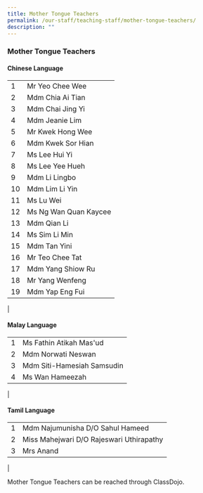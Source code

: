 ```yaml
---
title: Mother Tongue Teachers
permalink: /our-staff/teaching-staff/mother-tongue-teachers/
description: ""
---
```

### **Mother Tongue Teachers**

#### **Chinese Language**
|  |  |
|---|---|
| 1 | Mr Yeo Chee Wee |
| 2 | Mdm Chia Ai Tian  |  
| 3 | Mdm Chai Jing Yi | 
| 4 | Mdm Jeanie Lim | 
| 5 | Mr Kwek Hong Wee |
| 6 | Mdm Kwek Sor Hian | 
| 7 | Ms Lee Hui Yi | 
| 8 | Ms Lee Yee Hueh | 
| 9 | Mdm Li Lingbo |
| 10 | Mdm Lim Li Yin |
| 11 | Ms Lu Wei | 
| 12 | Ms Ng Wan Quan Kaycee | 
| 13 | Mdm Qian Li |  
| 14 | Ms Sim Li Min | 
| 15 | Mdm Tan Yini |
| 16 | Mr Teo Chee Tat | 
| 17 | Mdm Yang Shiow Ru | 
| 18 | Mr Yang Wenfeng  | 
| 19 | Mdm Yap Eng Fui | 
|

#### **Malay Language**

|  |  |  
|---|---|
| 1 | Ms Fathin Atikah Mas'ud | 
| 2 | Mdm Norwati Neswan  | 
| 3 | Mdm Siti-Hamesiah Samsudin | 
| 4 | Ms Wan Hameezah  |
|

#### **Tamil Language**

|  |  |  
|---|---|
| 1 | Mdm Najumunisha D/O Sahul Hameed | 
| 2 | Miss Mahejwari D/O Rajeswari Uthirapathy | 
| 3 | Mrs Anand |
|

Mother Tongue Teachers can be reached through ClassDojo.